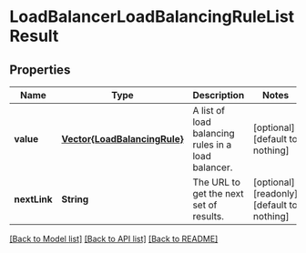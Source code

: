 # LoadBalancerLoadBalancingRuleListResult


## Properties
Name | Type | Description | Notes
------------ | ------------- | ------------- | -------------
**value** | [**Vector{LoadBalancingRule}**](LoadBalancingRule.md) | A list of load balancing rules in a load balancer. | [optional] [default to nothing]
**nextLink** | **String** | The URL to get the next set of results. | [optional] [readonly] [default to nothing]


[[Back to Model list]](../README.md#models) [[Back to API list]](../README.md#api-endpoints) [[Back to README]](../README.md)


